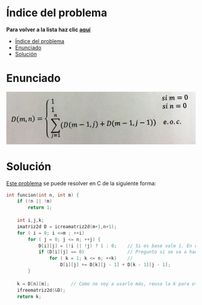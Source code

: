 # Índice del problema

**Para volver a la lista haz clic [aquí](./Index.md)**

<!-- TOC -->
* [Índice del problema](#índice-del-problema)
* [Enunciado](#enunciado)
* [Solución](#solución)
<!-- TOC -->

# Enunciado
![Función recursiva de Programación dinámica](./parcial4.png "Función recursiva de Programación dinámica")

# Solución
[Este problema](#enunciado) se puede resolver en C de la siguiente forma:

```c
int funcion(int n, int m) {
    if (!n || !m) 
        return 1;

    int i,j,k;
    imatriz2d D = icreamatriz2d(m+1,n+1);
    for ( i = 0; i <=m ; ++i)
        for ( j = 0; j <= n; ++j) {
            D[i][j] = (!i || !j) ? 1 : 0;    // Si es base vale 1. En otro caso pongo 0 para sumatoria
            if (D[i][j] == 0)                // Pregunto si se va a hacer sumatoria (D[i][j] ya es 0)
                for ( k = 1; k <= n; ++k)    // 
                    D[i][j] += D[k][j - 1] + D[k - 1][j - 1];
        }

    k = D[n][m];        // Como no voy a usarlo más, reuso la k para otro fin
    ifreematriz2d(&D);
    return k;
```

